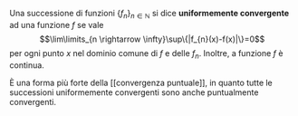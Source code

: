 Una successione di funzioni $\{f_{n}\}_{n\in\mathbb{N}}$ si dice **uniformemente convergente** ad una funzione $f$ se vale
$$\lim\limits_{n \rightarrow \infty}\sup\{|f_{n}(x)-f(x)|\}=0$$
per ogni punto $x$ nel dominio comune di $f$ e delle $f_{n}$. Inoltre, a funzione $f$ è continua.

È una forma più forte della [[convergenza puntuale]], in quanto tutte le successioni uniformemente convergenti sono anche puntualmente convergenti.